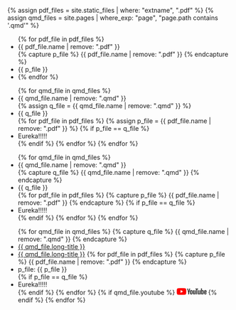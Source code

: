 {% assign pdf_files = site.static_files | where: "extname", ".pdf" %}
{% assign qmd_files = site.pages | where_exp: "page", "page.path contains '.qmd'" %}

<ul>
{% for pdf_file in pdf_files %}
    <li> {{ pdf_file.name | remove: ".pdf" }} </li>
    {% capture p_file %} {{ pdf_file.name | remove: ".pdf" }} {% endcapture %}
    <li> {{ p_file }} <li>
{% endfor %}
</ul>

<ul>
{% for qmd_file in qmd_files %}
    <li> {{ qmd_file.name | remove: ".qmd" }} </li>
    {% assign q_file = {{ qmd_file.name | remove: ".qmd" }} %}
    <li> {{ q_file }} </li>
    {% for pdf_file in pdf_files %}
        {% assign p_file = {{ pdf_file.name | remove: ".pdf" }} %}
        {% if p_file == q_file %}
            <li> Eureka!!!!! </li>
        {% endif %}
    {% endfor %}
{% endfor %}
</ul>

<ul>
{% for qmd_file in qmd_files %}
    <li> {{ qmd_file.name | remove: ".qmd" }} </li>
    {% capture q_file %}  {{ qmd_file.name | remove: ".qmd" }} {% endcapture %}
    <li> {{ q_file }} </li>
    {% for pdf_file in pdf_files %}
        {% capture p_file %} {{ pdf_file.name | remove: ".pdf" }} {% endcapture %}
        {% if p_file == q_file %}
            <li> Eureka!!!!! </li>
        {% endif %}
    {% endfor %}
{% endfor %}
</ul>

<ul>
{% for qmd_file in qmd_files %}
    {% capture q_file %}  {{ qmd_file.name | remove: ".qmd" }} {% endcapture %}
    <li><a href="https://julien-arino.github.io/R-for-modellers/SLIDES/{{ qmd_file.name | remove: ".qmd" }}.html">{{ qmd_file.long-title }}</a>
    <li><a href="https://julien-arino.github.io/R-for-modellers/SLIDES/{{ q_file }}.html">{{ qmd_file.long-title }}</a>
    {% for pdf_file in pdf_files %}
        {% capture p_file %} {{ pdf_file.name | remove: ".pdf" }} {% endcapture %}
        <li>p_file: {{ p_file }}</li>
        {% if p_file == q_file %}
            <li> Eureka!!!!! </li>
        {% endif %}
    {% endfor %}
    {% if qmd_file.youtube %}
        <a href="{{ qmd_file.youtube }}"><img src="assets/img/yt_logo_rgb_light.png" height="15px" /></a>
    {% endif %}
    </li>
{% endfor %}
</ul>

